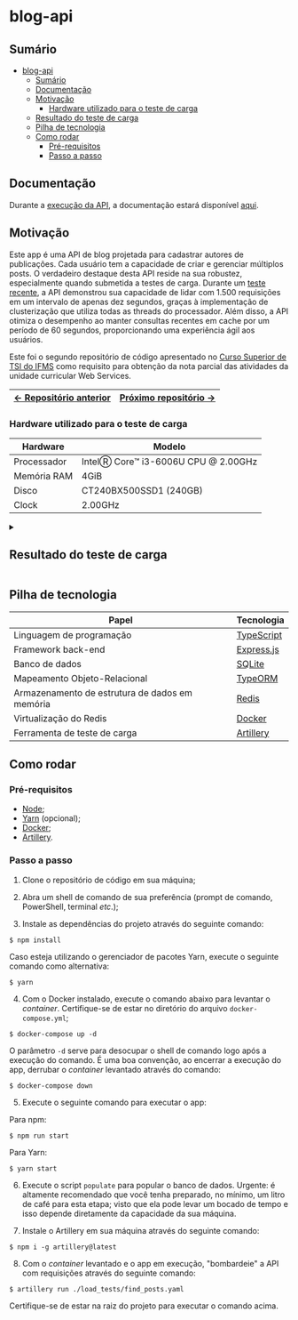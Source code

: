 # blog-api

## Sumário

- [blog-api](#blog-api)
  - [Sumário](#sumário)
  - [Documentação](#documentação)
  - [Motivação](#motivação)
    - [Hardware utilizado para o teste de carga](#hardware-utilizado-para-o-teste-de-carga)
  - [Resultado do teste de carga](#resultado-do-teste-de-carga)
  - [Pilha de tecnologia](#pilha-de-tecnologia)
  - [Como rodar](#como-rodar)
    - [Pré-requisitos](#pré-requisitos)
    - [Passo a passo](#passo-a-passo)

## Documentação

Durante a [execução da API](#como-rodar), a documentação estará disponível [aqui](http://localhost:3000/docs).

## Motivação

Este app é uma API de blog projetada para cadastrar autores de publicações. Cada usuário tem a capacidade de criar e gerenciar múltiplos posts. O verdadeiro destaque desta API reside na sua robustez, especialmente quando submetida a testes de carga. Durante um [teste recente](#resultado-do-teste-de-carga), a API demonstrou sua capacidade de lidar com 1.500 requisições em um intervalo de apenas dez segundos, graças à implementação de clusterização que utiliza todas as threads do processador. Além disso, a API otimiza o desempenho ao manter consultas recentes em cache por um período de 60 segundos, proporcionando uma experiência ágil aos usuários.

Este foi o segundo repositório de código apresentado no [Curso Superior de TSI do IFMS](https://www.ifms.edu.br/campi/campus-aquidauana/cursos/graduacao/sistemas-para-internet/sistemas-para-internet) como requisito para obtenção da nota parcial das atividades da unidade curricular Web Services.

| [&larr; Repositório anterior](https://github.com/mdccg/artillery-demo) | [Próximo repositório &rarr;](#) |
|-|-|

### Hardware utilizado para o teste de carga

| Hardware | Modelo |
|-|-|
| Processador | Intel&#9415; Core&trade; i3-6006U CPU @ 2.00GHz |
| Memória RAM | 4GiB |
| Disco | CT240BX500SSD1 (240GB) |
| Clock | 2.00GHz |

<details>
  <summary>
    
  ## Resultado do teste de carga
  </summary>

  ```console
  $ artillery run ./find_posts.yaml 
  Test run id: t4hme_mfprgcg3x66ndbjypjpnm8nxny9wz_jfd3
  Phase started: unnamed (index: 0, duration: 10s) 16:27:08(-0400)

  --------------------------------------
  Metrics for period to: 16:27:10(-0400) (width: 1.043s)
  --------------------------------------

  http.codes.200: ................................................................ 117
  http.downloaded_bytes: ......................................................... 6199834
  http.request_rate: ............................................................. 129/sec
  http.requests: ................................................................. 130
  http.response_time:
    min: ......................................................................... 3
    max: ......................................................................... 450
    median: ...................................................................... 50.9
    p95: ......................................................................... 314.2
    p99: ......................................................................... 361.5
  http.responses: ................................................................ 117
  vusers.completed: .............................................................. 116
  vusers.created: ................................................................ 131
  vusers.created_by_name.Find one-hundred posts within ten seconds: .............. 131
  vusers.failed: ................................................................. 0
  vusers.session_length:
    min: ......................................................................... 18.9
    max: ......................................................................... 473.2
    median: ...................................................................... 94.6
    p95: ......................................................................... 361.5
    p99: ......................................................................... 407.5


  Phase completed: unnamed (index: 0, duration: 10s) 16:27:18(-0400)

  --------------------------------------
  Metrics for period to: 16:27:20(-0400) (width: 9.038s)
  --------------------------------------

  http.codes.200: ................................................................ 1383
  http.downloaded_bytes: ......................................................... 73970648
  http.request_rate: ............................................................. 153/sec
  http.requests: ................................................................. 1370
  http.response_time:
    min: ......................................................................... 0
    max: ......................................................................... 568
    median: ...................................................................... 25.8
    p95: ......................................................................... 376.2
    p99: ......................................................................... 497.8
  http.responses: ................................................................ 1383
  vusers.completed: .............................................................. 1384
  vusers.created: ................................................................ 1369
  vusers.created_by_name.Find one-hundred posts within ten seconds: .............. 1369
  vusers.failed: ................................................................. 0
  vusers.session_length:
    min: ......................................................................... 5.6
    max: ......................................................................... 616.7
    median: ...................................................................... 48.9
    p95: ......................................................................... 407.5
    p99: ......................................................................... 528.6


  All VUs finished. Total time: 13 seconds

  --------------------------------
  Summary report @ 16:27:22(-0400)
  --------------------------------

  http.codes.200: ................................................................ 1500
  http.downloaded_bytes: ......................................................... 80170482
  http.request_rate: ............................................................. 141/sec
  http.requests: ................................................................. 1500
  http.response_time:
    min: ......................................................................... 0
    max: ......................................................................... 568
    median: ...................................................................... 27.9
    p95: ......................................................................... 368.8
    p99: ......................................................................... 497.8
  http.responses: ................................................................ 1500
  vusers.completed: .............................................................. 1500
  vusers.created: ................................................................ 1500
  vusers.created_by_name.Find one-hundred posts within ten seconds: .............. 1500
  vusers.failed: ................................................................. 0
  vusers.session_length:
    min: ......................................................................... 5.6
    max: ......................................................................... 616.7
    median: ...................................................................... 50.9
    p95: ......................................................................... 399.5
    p99: ......................................................................... 528.6
  ```
</details>

## Pilha de tecnologia

| Papel | Tecnologia |
|-|-|
| Linguagem de programação | [TypeScript](https://www.typescriptlang.org/) |
| Framework back-end | [Express.js](https://expressjs.com/pt-br/) |
| Banco de dados | [SQLite](https://www.sqlite.org/) |
| Mapeamento Objeto-Relacional | [TypeORM](https://typeorm.io/) |
| Armazenamento de estrutura de dados em memória | [Redis](https://redis.io/) |
| Virtualização do Redis | [Docker](https://docker.io/) |
| Ferramenta de teste de carga | [Artillery](https://www.artillery.io/) |

## Como rodar

### Pré-requisitos

- [Node](https://nodejs.org/en/download/);
- [Yarn](https://yarnpkg.com/) (opcional);
- [Docker](https://docs.docker.com/engine/install/);
- [Artillery](https://www.artillery.io/).

### Passo a passo

1. Clone o repositório de código em sua máquina;
   
2. Abra um shell de comando de sua preferência (prompt de comando, PowerShell, terminal _etc_.);

3. Instale as dependências do projeto através do seguinte comando:

```console
$ npm install
```

Caso esteja utilizando o gerenciador de pacotes Yarn, execute o seguinte comando como alternativa:

```console
$ yarn
```

4. Com o Docker instalado, execute o comando abaixo para levantar o _container_. Certifique-se de estar no diretório do arquivo `docker-compose.yml`;

```console
$ docker-compose up -d
```

O parâmetro `-d` serve para desocupar o shell de comando logo após a execução do comando. É uma boa convenção, ao encerrar a execução do app, derrubar o _container_ levantado através do comando:

```console
$ docker-compose down
```

5. Execute o seguinte comando para executar o app:

Para npm:

```console
$ npm run start
```

Para Yarn:

```console
$ yarn start
```

6. Execute o script `populate` para popular o banco de dados. Urgente: é altamente recomendado que você tenha preparado, no mínimo, um litro de café para esta etapa; visto que ela pode levar um bocado de tempo e isso depende diretamente da capacidade da sua máquina.

7. Instale o Artillery em sua máquina através do seguinte comando:

```console
$ npm i -g artillery@latest
```

8. Com o _container_ levantado e o app em execução, "bombardeie" a API com requisições através do seguinte comando:

```console
$ artillery run ./load_tests/find_posts.yaml
```

Certifique-se de estar na raiz do projeto para executar o comando acima.